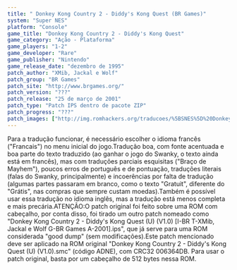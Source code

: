 ```yaml
---
title: " Donkey Kong Country 2 - Diddy's Kong Quest (BR Games)"
system: "Super NES"
platform: "Console"
game_title: "Donkey Kong Country 2 - Diddy's Kong Quest"
game_category: "Ação - Plataforma"
game_players: "1-2"
game_developer: "Rare"
game_publisher: "Nintendo"
game_release_date: "dezembro de 1995"
patch_author: "XMib, Jackal e Wolf"
patch_group: "BR Games"
patch_site: "http://www.brgames.org/"
patch_version: "???"
patch_release: "25 de março de 2001"
patch_type: "Patch IPS dentro de pacote ZIP"
patch_progress: "???"
patch_images: ["http://img.romhackers.org/traducoes/%5BSNES%5D%20Donkey%20Kong%20Country%202%20-%20Diddy's%20Kong%20Quest%20-%20BR%20Games%20-%201.png","http://img.romhackers.org/traducoes/%5BSNES%5D%20Donkey%20Kong%20Country%202%20-%20Diddy's%20Kong%20Quest%20-%20BR%20Games%20-%202.png","http://img.romhackers.org/traducoes/%5BSNES%5D%20Donkey%20Kong%20Country%202%20-%20Diddy's%20Kong%20Quest%20-%20BR%20Games%20-%203.png"]
---
```

Para a tradução funcionar, é necessário escolher o idioma francês ("Francais") no menu inicial do jogo.Tradução boa, com fonte acentuada e boa parte do texto traduzido (ao ganhar o jogo do Swanky, o texto ainda está em francês), mas com traduções parciais esquisitas ("Braço de Mayhem"), poucos erros de português e de pontuação, traduções literais (falas do Swanky, principalmente) e incoerências por falta de tradução (algumas partes passaram em branco, como o texto "Gratuit", diferente do "Grátis", nas compras que sempre custam moedas).Também é possível usar essa tradução no idioma inglês, mas a tradução está menos completa e mais precária.ATENÇÃO:O patch original foi feito sobre uma ROM com cabeçalho, por conta disso, foi tirado um outro patch nomeado como "Donkey Kong Country 2 - Diddy's Kong Quest (U) (V1.0) [I-BR T-XMib, Jackal e Wolf G-BR Games A-2001].ips", que já serve para uma ROM considerada "good dump" (sem modificações).Este patch mencionado deve ser aplicado na ROM original "Donkey Kong Country 2 - Diddy's Kong Quest (U) (V1.0).smc" (código ADNE), com CRC32 006364DB. Para usar o patch original, basta por um cabeçalho de 512 bytes nessa ROM.
